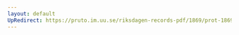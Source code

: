 ```yaml
---
layout: default
UpRedirect: https://pruto.im.uu.se/riksdagen-records-pdf/1869/prot-1869--ak--217/prot-1869--ak--217_016.pdf
---
```

